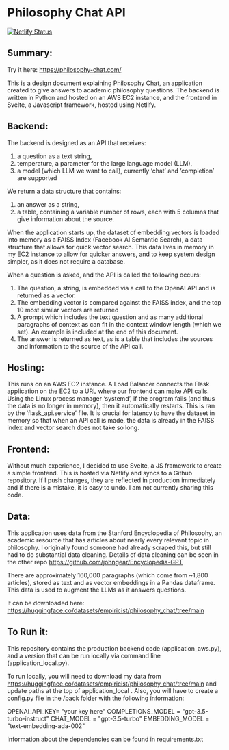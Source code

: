 # Philosophy Chat API

[![Netlify Status](https://api.netlify.com/api/v1/badges/dbd6b317-8660-4d36-b96d-4245b95b4195/deploy-status)](https://app.netlify.com/sites/jrg/deploys)

## Summary:
Try it here: https://philosophy-chat.com/ 

This is a design document explaining Philosophy Chat, an application created to give answers to academic philosophy questions. The backend is written in Python and hosted on an AWS EC2 instance, and the frontend in Svelte, a Javascript framework, hosted using Netlify. 

## Backend:
The backend is designed as an API that receives: 
1. a question as a text string, 
2. temperature, a parameter for the large language model (LLM),
3. a model (which LLM we want to call), currently ‘chat’ and ‘completion’ are supported

We return a data structure that contains:
1. an answer as a string,
2. a table, containing a variable number of rows, each with 5 columns that give information about the source. 

When the application starts up, the dataset of embedding vectors is loaded into memory as a FAISS Index (Facebook AI Semantic Search), a data structure that allows for quick vector search. This data lives in memory in my EC2 instance to allow for quicker answers, and to keep system design simpler, as it does not require a database.

When a question is asked, and the API is called the following occurs:
1. The question, a string, is embedded via a call to the OpenAI API and is returned as a vector. 
2. The embedding vector is compared against the FAISS index, and the top 10 most similar vectors are returned
3. A prompt which includes the text question and as many additional paragraphs of context as can fit in the context window length (which we set). An example is included at the end of this document.
4. The answer is returned as text, as is a table that includes the sources and information to the source of the API call.

## Hosting:
This runs on an AWS EC2 instance. A Load Balancer connects the Flask application on the EC2 to a URL where our frontend can make API calls. Using the Linux process manager ‘systemd’, if the program fails (and thus the data is no longer in memory), then it automatically restarts. This is ran by the ‘flask_api.service’ file. It is crucial for latency to have the dataset in memory so that when an API call is made, the data is already in the FAISS index and vector search does not take so long. 

## Frontend:
Without much experience, I decided to use Svelte, a JS framework to create a simple frontend. This is hosted via Netlify and syncs to a Github repository. If I push changes, they are reflected in production immediately and if there is a mistake, it is easy to undo. I am not currently sharing this code.

## Data:
This application uses data from the Stanford Encyclopedia of Philosophy, an academic resource that has articles about nearly every relevant topic in philosophy. I originally found someone had already scraped this, but still had to do substantial data cleaning. Details of data cleaning can be seen in the other repo https://github.com/johngear/Encyclopedia-GPT 

There are approximately 160,000 paragraphs (which come from ~1,800 articles), stored as text and as vector embeddings in a Pandas dataframe. This data is used to augment the LLMs as it answers questions. 

It can be downloaded here:
https://huggingface.co/datasets/empiricist/philosophy_chat/tree/main

## To Run it:

This repository contains the production backend code (application_aws.py), and a version that can be run locally via command line (application_local.py).

To run locally, you will need to download my data from https://huggingface.co/datasets/empiricist/philosophy_chat/tree/main and update paths at the top of application_local . Also, you will have to create a config.py file in the /back folder with the following information:

OPENAI_API_KEY= "your key here"
COMPLETIONS_MODEL = "gpt-3.5-turbo-instruct"
CHAT_MODEL = "gpt-3.5-turbo"
EMBEDDING_MODEL = "text-embedding-ada-002"

Information about the dependencies can be found in requirements.txt
